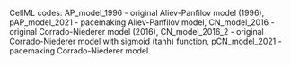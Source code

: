 
CellML codes:
AP_model_1996 - original Aliev-Panfilov model (1996),
pAP_model_2021 - pacemaking  Aliev-Panfilov model,
CN_model_2016 - original Corrado-Niederer model (2016),
CN_model_2016_2 - original Corrado-Niederer model with sigmoid (tanh) function,
pCN_model_2021 - pacemaking Corrado-Niederer model
